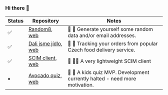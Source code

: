 ### Hi there 👋

| Status | Repository | Notes |
| ------ | ---------- | ----- |
| ✅ | [Random8](https://github.com/jirihofman/random8), [web](https://random8-sepia.vercel.app/) | 🎱 🎲 Generate yourself some random data and/or email addresses. |
| ✅ | [Dali jsme jídlo](https://github.com/jirihofman/dali-jsme-jidlo), [web](https://jirihofman.github.io/dali-jsme-jidlo/) | 🍟 🥯 Tracking your orders from popular Czech food delivery service. |
| ✅ | [SCIM client](https://github.com/jirihofman/strawberry-scim), [web](https://strawberry-scim.vercel.app/) | 🍓 👨‍💻 A very lightweight SCIM client |
| ⏸ | [Avocado quiz](https://github.com/jirihofman/avocado), [web](https://avocado-one.vercel.app/) | 🥑 🤔 A kids quiz MVP. Development currently halted - need more motivation. |
<!--
**jirihofman/jirihofman** is a ✨ _special_ ✨ repository because its `README.md` (this file) appears on your GitHub profile.

Here are some ideas to get you started:

- 🌱 I’m currently learning ...
- 👯 I’m looking to collaborate on ...
- 🤔 I’m looking for help with ...
- 💬 Ask me about ...
- 📫 How to reach me: ...
- 😄 Pronouns: ...
- ⚡ Fun fact: ...
![Jiří Hofman's GitHub stats](https://github-readme-stats.vercel.app/api?username=jirihofman&show_icons=true&theme=radical)
-->

